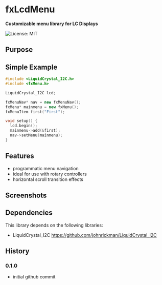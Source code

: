 # fxLcdMenu

**Customizable menu library for LC Displays**

![License: MIT](https://img.shields.io/github/license/flxm/fxMenu)


## Purpose


## Simple Example

```c++
#include <LiquidCrystal_I2C.h>
#include <fxMenu.h>

LiquidCrystal_I2C lcd;

fxMenuNav* nav = new fxMenuNav();
fxMenu* mainmenu = new fxMenu();
fxMenuItem first("First");

void setup() {
  lcd.begin();
  mainmenu->add(&first);
  nav->setMenu(mainmenu);
}
```


## Features

- programmatic menu navigation
- ideal for use with rotary controllers
- horizontal scroll transition effects


## Screenshots


## Dependencies

This library depends on the following libraries:

- LiquidCrystal_I2C https://github.com/johnrickman/LiquidCrystal_I2C


## History

### 0.1.0
  - initial github commit
